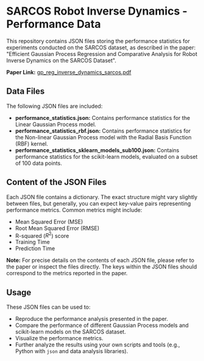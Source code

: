 # SARCOS Robot Inverse Dynamics - Performance Data

This repository contains JSON files storing the performance statistics for experiments conducted on the SARCOS dataset, as described in the paper: "Efficient Gaussian Process Regression and Comparative Analysis for Robot Inverse Dynamics on the SARCOS Dataset".

**Paper Link:** [gp_reg_inverse_dynamics_sarcos.pdf](https://web.tecnico.ulisboa.pt/guilherme.marcelo/assets/pdfs/gp_reg_inverse_dynamics_sarcos.pdf)

## Data Files

The following JSON files are included:

* **performance_statistics.json:** Contains performance statistics for the Linear Gaussian Process model.
* **performance_statistics_rbf.json:** Contains performance statistics for the Non-linear Gaussian Process model with the Radial Basis Function (RBF) kernel.
* **performance_statistics_sklearn_models_sub100.json:** Contains performance statistics for the scikit-learn models, evaluated on a subset of 100 data points.

##  Content of the JSON Files

Each JSON file contains a dictionary. The exact structure might vary slightly between files, but generally, you can expect key-value pairs representing performance metrics.  Common metrics might include:

* Mean Squared Error (MSE)
* Root Mean Squared Error (RMSE)
* R-squared ($R^2$) score
* Training Time
* Prediction Time

**Note:** For precise details on the contents of each JSON file, please refer to the paper or inspect the files directly.  The keys within the JSON files should correspond to the metrics reported in the paper.

##  Usage

These JSON files can be used to:

* Reproduce the performance analysis presented in the paper.
* Compare the performance of different Gaussian Process models and scikit-learn models on the SARCOS dataset.
* Visualize the performance metrics.
* Further analyze the results using your own scripts and tools (e.g., Python with `json` and data analysis libraries).
